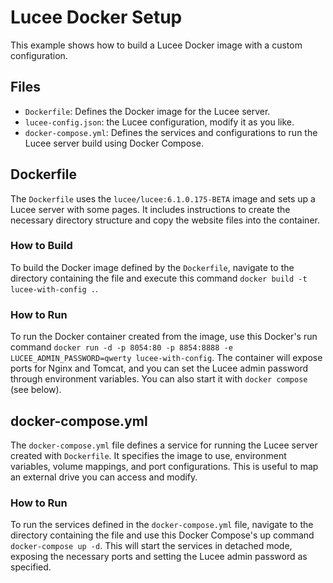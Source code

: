 # Lucee Docker Setup

This example shows how to build a Lucee Docker image with a custom configuration.

## Files

- `Dockerfile`: Defines the Docker image for the Lucee server.
- `lucee-config.json`: the Lucee configuration, modify it as you like.
- `docker-compose.yml`: Defines the services and configurations to run the Lucee server build using Docker Compose.

## Dockerfile

The `Dockerfile` uses the `lucee/lucee:6.1.0.175-BETA` image and sets up a Lucee server with some pages. It includes instructions to create the necessary directory structure and copy the website files into the container.

### How to Build

To build the Docker image defined by the `Dockerfile`, navigate to the directory containing the file and execute this command `docker build -t lucee-with-config .`.

### How to Run

To run the Docker container created from the image, use this Docker's run command `docker run -d -p 8054:80 -p 8854:8888 -e LUCEE_ADMIN_PASSWORD=qwerty lucee-with-config`. The container will expose ports for Nginx and Tomcat, and you can set the Lucee admin password through environment variables. You can also start it with `docker compose` (see below).

## docker-compose.yml

The `docker-compose.yml` file defines a service for running the Lucee server created with `Dockerfile`. It specifies the image to use, environment variables, volume mappings, and port configurations. This is useful to map an external drive you can access and modify.

### How to Run

To run the services defined in the `docker-compose.yml` file, navigate to the directory containing the file and use this Docker Compose's up command `docker-compose up -d`. This will start the services in detached mode, exposing the necessary ports and setting the Lucee admin password as specified.
